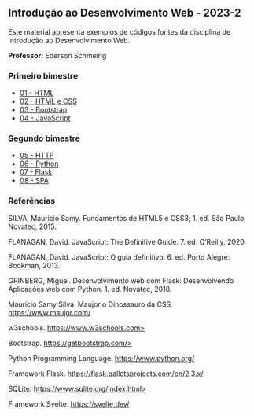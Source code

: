 ## Introdução ao Desenvolvimento Web - 2023-2
Este material apresenta exemplos de códigos fontes da disciplina de Introdução ao Desenvolvimento Web.

**Professor:** Ederson Schmeing

### Primeiro bimestre
 - [01 - HTML](https://github.com/edersonschmeing/introducao-ao-desenvolvimento-web-2023-2/tree/main/html)
 - [02 - HTML e CSS](https://github.com/edersonschmeing/introducao-ao-desenvolvimento-web-2023-2/tree/main/html_css)
 - [03 - Bootstrap]()
 - [04 - JavaScript]()

### Segundo bimestre
 - [05 - HTTP]()
 - [06 - Python]()
 - [07 - Flask]()
 - [08 - SPA]()

### Referências 

SILVA, Mauricio Samy. Fundamentos de HTML5 e CSS3; 1. ed. São Paulo, Novatec, 2015.

FLANAGAN, David. JavaScript: The Definitive Guide. 7. ed. O’Reilly, 2020. 

FLANAGAN, David. JavaScript: O guia definitivo. 6. ed. Porto Alegre: Bookman, 2013.

GRINBERG, Miguel. Desenvolvimento web com Flask: Desenvolvendo Aplicações web com Python. 1. ed. Novatec, 2018.

Maurício Samy Silva. Maujor o Dinossauro da CSS. https://www.maujor.com/

w3schools. https://www.w3schools.com>

Bootstrap. https://getbootstrap.com/>

Python Programming Language. https://www.python.org/

Framework Flask. https://flask.palletsprojects.com/en/2.3.x/

SQLite. https://www.sqlite.org/index.html>

Framework Svelte. https://svelte.dev/

